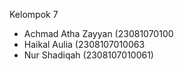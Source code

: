 Kelompok 7 
- Achmad Atha Zayyan (23081070100
- Haikal Aulia (2308107010063
- Nur Shadiqah (2308107010061)
